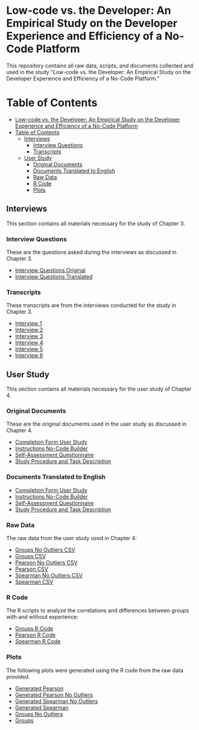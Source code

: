 # Low-code vs. the Developer: An Empirical Study on the Developer Experience and Efficiency of a No-Code Platform

This repository contains all raw data, scripts, and documents collected and used in the study "Low-code vs. the Developer: An Empirical Study on the Developer Experience and Efficiency of a No-Code Platform."

# Table of Contents

- [Low-code vs. the Developer: An Empirical Study on the Developer Experience and Efficiency of a No-Code Platform](#low-code-vs-the-developer-an-empirical-study-on-the-developer-experience-and-efficiency-of-a-no-code-platform)
- [Table of Contents](#table-of-contents)
  - [Interviews](#interviews)
    - [Interview Questions](#interview-questions)
    - [Transcripts](#transcripts)
  - [User Study](#user-study)
    - [Original Documents](#original-documents)
    - [Documents Translated to English](#documents-translated-to-english)
    - [Raw Data](#raw-data)
    - [R Code](#r-code)
    - [Plots](#plots)

## Interviews
This section contains all materials necessary for the study of Chapter 3.

### Interview Questions
These are the questions asked during the interviews as discussed in Chapter 3.
- [Interview Questions Original](interviews/de-interview-questions.pdf)
- [Interview Questions Translated](interviews/en-interview-questions.pdf)

### Transcripts
These transcripts are from the interviews conducted for the study in Chapter 3.
- [Interview 1](interviews/transcripts/Interview%201.pdf)
- [Interview 2](interviews/transcripts/Interview%202.pdf)
- [Interview 3](interviews/transcripts/Interview%203.pdf)
- [Interview 4](interviews/transcripts/Interview%204.pdf)
- [Interview 5](interviews/transcripts/Interview%205.pdf)
- [Interview 6](interviews/transcripts/Interview%206.pdf)

## User Study
This section contains all materials necessary for the user study of Chapter 4.

### Original Documents
These are the original documents used in the user study as discussed in Chapter 4.
- [Completion Form User Study](user%20study/documents/de-completion-user-study.pdf)
- [Instructions No-Code Builder](user%20study/documents/de-instructions%20no-code-builder.pdf)
- [Self-Assessment Questionnaire](user%20study/documents/de-self-assessment-questionnaire.pdf)
- [Study Procedure and Task Description](user%20study/documents/de-user-study-task.pdf)

### Documents Translated to English
- [Completion Form User Study](user%20study/documents/en-completion-user-study.pdf)
- [Instructions No-Code Builder](user%20study/documents/en-instructions%20no-code-builder.pdf)
- [Self-Assessment Questionnaire](user%20study/documents/en-self-assessment-questionnaire.pdf)
- [Study Procedure and Task Description](user%20study/documents/en-user-study-task.pdf)

### Raw Data
The raw data from the user study used in Chapter 4:
- [Groups No Outliers CSV](user%20study/raw%20data/groups-no-outliers.csv)
- [Groups CSV](user%20study/raw%20data/groups.csv)
- [Pearson No Outliers CSV](user%20study/raw%20data/pearson-no-outliers.csv)
- [Pearson CSV](user%20study/raw%20data/pearson.csv)
- [Spearman No Outliers CSV](user%20study/raw%20data/spearman-no-outliers.csv)
- [Spearman CSV](user%20study/raw%20data/spearman.csv)
  
### R Code
The R scripts to analyze the correlations and differences between groups with and without experience:
- [Groups R Code](user%20study/R%20Code/groups.R)
- [Pearson R Code](user%20study/R%20Code/pearson.R)
- [Spearman R Code](user%20study/R%20Code/spearman.R)

### Plots
The following plots were generated using the R code from the raw data provided.
- [Generated Pearson](user%20study/plots/generated-pearson.pdf)
- [Generated Pearson No Outliers](user%20study/plots/generated-pearson-no-outliers.pdf)
- [Generated Spearman No Outliers](user%20study/plots/generated-spearman-no-outliers.pdf)
- [Generated Spearman](user%20study/plots/generated-spearman.pdf)
- [Groups No Outliers](user%20study/plots/groups-no-outliers.pdf)
- [Groups](user%20study/plots/groups.pdf)


